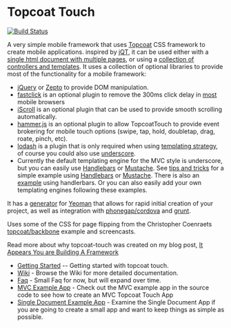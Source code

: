 Topcoat Touch
=============

[![Build Status](https://travis-ci.org/kriserickson/topcoat-touch.png?branch=master)](https://travis-ci.org/kriserickson/topcoat-touch)

A very simple mobile framework that uses [Topcoat](http://topcoat.io) CSS framework to create mobile applications. inspired by [jQT](http://jqtjs.com/), it can be used either with a [single html document with multiple pages](/example/one-document/), or
using a [collection of controllers and templates](/example/mvc/).  It uses a collection of optional libraries to provide most of the functionality
 for a mobile framework:

* [jQuery](http://jquery.com) or [Zepto](http://zeptojs.com) to provide DOM manipulation.
* [fastclick](https://github.com/ftlabs/fastclick) is an optional plugin to remove the 300ms click delay in [most](http://updates.html5rocks.com/2013/12/300ms-tap-delay-gone-away) mobile browsers
* [iScroll](https://github.com/cubiq/iscroll) is an optional plugin that can be used to provide smooth scrolling automatically.
* [hammer.js](http://eightmedia.github.io/hammer.js) is an optional plugin to allow TopcoatTouch to provide event brokering for mobile touch options (swipe, tap, hold, doubletap, drag, roate, pinch, etc).
* [lodash](http://lodash.com/) is a plugin that is only required when using [templating strategy](/example/mvc/), of course you could also use [underscore](http://underscorejs.org/).
* Currently the default templating engine for the MVC style is underscore, but you can easily use [Handlebars](http://handlebarsjs.com/) or [Mustache](https://github.com/janl/mustache.js).   See [tips and tricks](//github.com/kriserickson/topcoat-touch/wiki/Tips-Tricks) for a simple example using [Handlebars](https://github.com/kriserickson/topcoat-touch/wiki/Tips-and-Tricks#wiki-using-handlebars-as-the-templating-engine) or     [Mustache](//github.com/kriserickson/topcoat-touch/wiki/Tips-and-Tricks#wiki-using-mustache-as-the-templating-engine).  There is also an [example](//github.com/kriserickson/topcoat-touch/tree/master/examples/handlebars) using handlerbars.   Or you can also easily add your own templating engines following these examples.

It has a [generator](https://github.com/kriserickson/generator-topcoat-touch) for [Yeoman](http://yeoman.io) that allows for rapid initial creation of your project, as well as integration with [phonegap/cordova](http://phonegap.com) and [grunt](http://gruntjs.com).

Uses some of the CSS for page flipping from the Christopher Coenraets [topcoat/backbone](http://coenraets.org/blog/2013/06/sample-mobile-phonegap-application-with-backbone-js-and-topcoat) example
and screencasts.

Read more about why topcoat-touch was created on my blog post, [It Appears You are Building A Framework](http://www.agingcoder.com/2014/01/06/it-appears-like-you-are-building-a-framework/)

* [Getting Started](//github.com/kriserickson/topcoat-touch/wiki/Getting-Started) -- Getting started with topcoat touch.
* [Wiki](//github.com/kriserickson/topcoat-touch/wiki) - Browse the Wiki for more detailed documentation.
* [Faq](//github.com/kriserickson/topcoat-touch/wiki/FAQ) - Small Faq for now, but will expand over time.
* [MVC Example App](https://github.com/kriserickson/topcoat-touch/tree/master/examples/mvc) - Check out the MVC example app in the source code to see how to create an MVC Topcoat Touch App
* [Single Document Example App](https://github.com/kriserickson/topcoat-touch/tree/master/examples/one-document) - Examine the Single Document App if you are going to create a small app and want to keep things as simple as possible.



